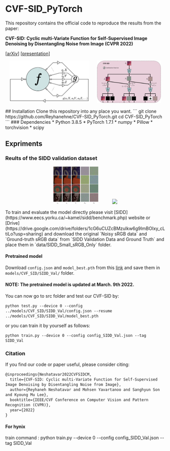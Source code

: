 # CVF-SID_PyTorch

This repository contains the official code to reproduce the results from the paper:

**CVF-SID: Cyclic multi-Variate Function for Self-Supervised Image Denoising by Disentangling  Noise from Image (CVPR 2022)**

\[[arXiv](https://arxiv.org/abs/2203.13009)\] \[[presentation](https://www.google.com/url?sa=t&rct=j&q=&esrc=s&source=video&cd=&cad=rja&uact=8&ved=2ahUKEwjrlKrhkZCCAxVMZfUHHYRkAFsQtwJ6BAgQEAI&url=https%3A%2F%2Fwww.youtube.com%2Fwatch%3Fv%3DHtjTH6MHJqU&usg=AOvVaw3UImUkoY-u8uo9dyRzIOk4&opi=89978449)\] 

<p align="center">
<img src="source/CVF.png" width="50%"/>  &nbsp;&nbsp;&nbsp;&nbsp;
<img src="source/framework.png" width="40%"/> 
</p>  
## Installation
Clone this repository into any place you want.
```
git clone https://github.com/Reyhanehne/CVF-SID_PyTorch.git
cd CVF-SID_PyTorch
```
### Dependencies
* Python 3.8.5
* PyTorch 1.7.1
* numpy
* Pillow
* torchvision
* scipy


## Expriments
### Reults of the SIDD validation dataset
<p align="center">
<img src="source/decomposition.png" width="28.5%"/> &nbsp;&nbsp;&nbsp;&nbsp;&nbsp;&nbsp;&nbsp;&nbsp;&nbsp; <img src="source/augmentation.png" width="60%"/> 
</p>
To train and evaluate the model directly please visit [SIDD](https://www.eecs.yorku.ca/~kamel/sidd/benchmark.php) website or [Drive](https://drive.google.com/drive/folders/1cG6uCUZcBMzulkw6g9ImBOIxy_cLtiLo?usp=sharing) and download the original `Noisy sRGB data` and `Ground-truth sRGB data` from `SIDD Validation Data and Ground Truth` and place them in `data/SIDD_Small_sRGB_Only` folder.

#### Pretrained model
Download `config.json` and `model_best.pth` from this [link](https://drive.google.com/drive/folders/1flr_Oh_f1_0SO9qX2jBIGJBenYJ73-D0?usp=sharing) and save them in `models/CVF_SID/SIDD_Val/` folder.
#### NOTE: The pretrained model is updated at March. 9th 2022. 

You can now go to src folder and test our CVF-SID by:
```
python test.py --device 0 --config ../models/CVF_SID/SIDD_Val/config.json --resume ../models/CVF_SID/SIDD_Val/model_best.pth
```

or you can train it by yourself as follows:
```
python train.py --device 0 --config config_SIDD_Val.json --tag SIDD_Val
```


### Citation
If you find our code or paper useful, please consider citing:
```
@inproceedings{Neshatavar2022CVFSIDCM,
  title={CVF-SID: Cyclic multi-Variate Function for Self-Supervised Image Denoising by Disentangling Noise from Image},
  author={Reyhaneh Neshatavar and Mohsen Yavartanoo and Sanghyun Son and Kyoung Mu Lee},
  booktitle={IEEE/CVF Conference on Computer Vision and Pattern Recognition (CVPR)},
  year={2022}
}
```



#### For hynix

train command : python train.py --device 0 --config config_SIDD_Val.json --tag SIDD_Val